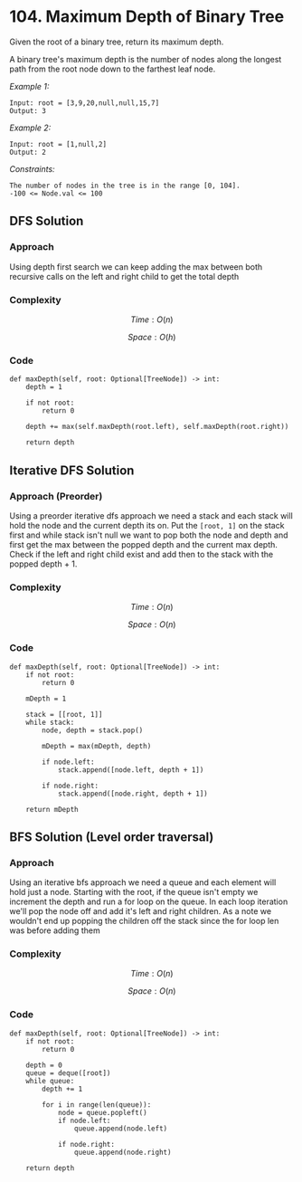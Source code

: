 # 104. Maximum Depth of Binary Tree

Given the root of a binary tree, return its maximum depth.

A binary tree's maximum depth is the number of nodes along the longest path from the root node down to the farthest leaf node.

*Example 1:*

```
Input: root = [3,9,20,null,null,15,7]
Output: 3
```

*Example 2:*

```
Input: root = [1,null,2]
Output: 2
```

*Constraints:*

```
The number of nodes in the tree is in the range [0, 104].
-100 <= Node.val <= 100
```

## DFS Solution

### Approach
Using depth first search we can keep adding the max between both recursive calls on the left and right child to get the total depth

### Complexity
$$Time: O(n)$$

$$Space: O(h)$$

### Code
```
def maxDepth(self, root: Optional[TreeNode]) -> int:
    depth = 1

    if not root:
        return 0

    depth += max(self.maxDepth(root.left), self.maxDepth(root.right))

    return depth
```

## Iterative DFS Solution

### Approach (Preorder)
Using a preorder iterative dfs approach we need a stack and each stack will hold the node and the current depth its on. Put the ```[root, 1]``` on the stack first and while stack isn't null we want to pop both the node and depth and first get the max between the popped depth and the current max depth. Check if the left and right child exist and add then to the stack with the popped depth + 1.

### Complexity
$$Time: O(n)$$

$$Space: O(n)$$

### Code
```
def maxDepth(self, root: Optional[TreeNode]) -> int:
    if not root:
        return 0

    mDepth = 1

    stack = [[root, 1]]
    while stack:
        node, depth = stack.pop()
        
        mDepth = max(mDepth, depth)
        
        if node.left:
            stack.append([node.left, depth + 1])

        if node.right:
            stack.append([node.right, depth + 1])
            
    return mDepth
```

## BFS Solution (Level order traversal)

### Approach
Using an iterative bfs approach we need a queue and each element will hold just a node. Starting with the root, if the queue isn't empty we increment the depth and run a for loop on the queue. In each loop iteration we'll pop the node off and add it's left and right children. As a note we wouldn't end up popping the children off the stack since the for loop len was before adding them

### Complexity
$$Time: O(n)$$

$$Space: O(n)$$

### Code
```
def maxDepth(self, root: Optional[TreeNode]) -> int:
    if not root:
        return 0

    depth = 0
    queue = deque([root])
    while queue:
        depth += 1

        for i in range(len(queue)):
            node = queue.popleft()
            if node.left:
                queue.append(node.left)

            if node.right:
                queue.append(node.right)
    
    return depth
```